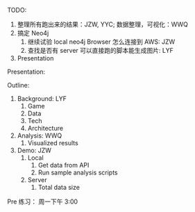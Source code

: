 TODO:
1. 整理所有跑出来的结果：JZW, YYC; 数据整理，可视化：WWQ
2. 搞定 Neo4j
   1. 继续试验 local neo4j Browser 怎么连接到 AWS: JZW
   2. 查找是否有 server 可以直接跑的脚本能生成图片: LYF
3. Presentation

Presentation:

Outline:
1. Background: LYF
    1. Game
    2. Data
    3. Tech
    4. Architecture
2. Analysis: WWQ
   1. Visualized results
3. Demo: JZW
   1. Local
      1. Get data from API
      2. Run sample analysis scripts
   2. Server
      1. Total data size

Pre 练习：
周一下午 3:00
